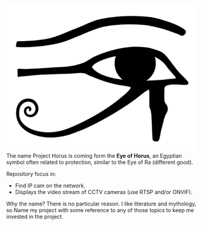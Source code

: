 

![Eye_of_Horus_Right.png](Eye_of_Horus_Right.png)  
The name Project Horus is coming form the **Eye of Horus**, an Egyptian symbol often related to protection, similar to the Eye of Ra (different good).

Repository focus in:  

* Find IP cam on the network.  
* Displays the video stream of CCTV cameras (use RTSP and/or ONVIF).  

Why the name? There is no particular reason. I like literature and mythology, so Name my project with some reference to any of those topics to keep me invested in the project.